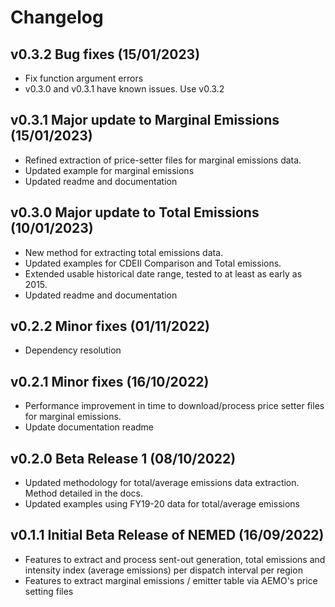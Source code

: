 # Changelog

<!--next-version-placeholder-->

## v0.3.2 Bug fixes (15/01/2023)
- Fix function argument errors
- v0.3.0 and v0.3.1 have known issues. Use v0.3.2

## v0.3.1 Major update to Marginal Emissions (15/01/2023)
- Refined extraction of price-setter files for marginal emissions data.
- Updated example for marginal emissions
- Updated readme and documentation

## v0.3.0 Major update to Total Emissions (10/01/2023)
- New method for extracting total emissions data.
- Updated examples for CDEII Comparison and Total emissions.
- Extended usable historical date range, tested to at least as early as 2015.
- Updated readme and documentation

## v0.2.2 Minor fixes (01/11/2022)
- Dependency resolution

## v0.2.1 Minor fixes (16/10/2022)
- Performance improvement in time to download/process price setter files for marginal emissions.
- Update documentation readme

## v0.2.0 Beta Release 1 (08/10/2022)
- Updated methodology for total/average emissions data extraction. Method detailed in the docs.
- Updated examples using FY19-20 data for total/average emissions

## v0.1.1 Initial Beta Release of NEMED (16/09/2022)

- Features to extract and process sent-out generation, total emissions and intensity index (average emissions) per dispatch interval per region
- Features to extract marginal emissions / emitter table via AEMO's price setting files
